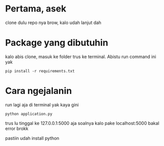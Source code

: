 # Pertama, asek
clone dulu repo nya brow, kalo udah lanjut dah

# Package yang dibutuhin
kalo abis clone, masuk ke folder trus ke terminal. Abistu run command ini yak
```
pip install -r requirements.txt
```

# Cara ngejalanin
run lagi aja di terminal yak kaya gini
```
python application.py
```
trus lu tinggal ke 127.0.0.1:5000 aja soalnya kalo pake localhost:5000 bakal error brokk

pastiin udah install python